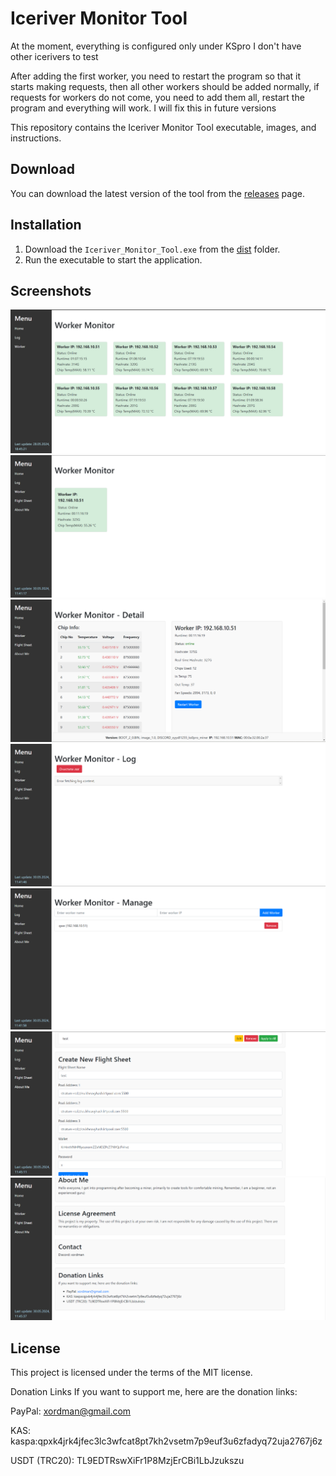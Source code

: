 # Iceriver Monitor Tool

At the moment, everything is configured only under KSpro
I don't have other icerivers to test

After adding the first worker, you need to restart the program so that it starts making requests, then all other workers should be added normally, if requests for workers do not come, you need to add them all, restart the program and everything will work. I will fix this in future versions

This repository contains the Iceriver Monitor Tool executable, images, and instructions.

## Download

You can download the latest version of the tool from the [releases](https://github.com/xordman/Iceriver_Monitor_Tool/releases) page.

## Installation

1. Download the `Iceriver_Monitor_Tool.exe` from the [dist](dist/) folder.
2. Run the executable to start the application.

## Screenshots

![Screenshot 1](images/screenshot1.png)
![Screenshot 2](images/screenshot2.png)
![Screenshot 2](images/screenshot3.png)
![Screenshot 2](images/screenshot4.png)
![Screenshot 2](images/screenshot5.png)
![Screenshot 2](images/screenshot6.png)
![Screenshot 2](images/screenshot7.png)

## License

This project is licensed under the terms of the MIT license.

Donation Links
If you want to support me, here are the donation links:

PayPal: xordman@gmail.com

KAS: kaspa:qpxk4jrk4jfec3lc3wfcat8pt7kh2vsetm7p9euf3u6zfadyq72uja2767j6z

USDT (TRC20): TL9EDTRswXiFr1P8MzjErCBi1LbJzukszu
